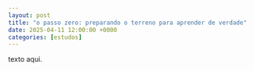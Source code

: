 ```yaml
---
layout: post
title: "o passo zero: preparando o terreno para aprender de verdade"
date: 2025-04-11 12:00:00 +0000
categories: [estudos]
---
```


texto aqui.
